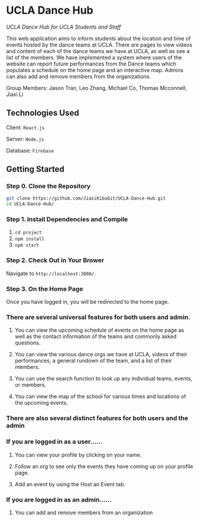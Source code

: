 # UCLA Dance Hub

_UCLA Dance Hub for UCLA Students and Staff_

This web application aims to inform students about the location and time of events hosted by the dance teams at UCLA. There are pages to view videos and content of each of the dance teams we have at UCLA, as well as see a list of the members. We have implemented a system where users of the website can report future performances from the Dance teams which populates a schedule on the home page and an interactive map. Admins can also add and remove members from the organizations. 

Group Members: Jason Tran, Leo Zhang, Michael Co, Thomas Mcconnell, Jiaxi Li

## Technologies Used
Client: ```React.js```

Server: ```Node.js```

Database: ```Firebase```

## Getting Started

### Step 0. Clone the Repository
```bash
git clone https://github.com/JiaxiKibuGit/UCLA-Dance-Hub.git
cd UCLA-Dance-Hub/
```

### Step 1. Install Dependencies and Compile 

1. ```cd project```
2. ```npm install```
3. ```npm start```

### Step 2. Check Out in Your Brower
Navigate to ```http://localhost:3000/```. 

### Step 3. On the Home Page
Once you have logged in, you will be redirected to the home page. 

### There are several universal features for both users and admin.
1. You can view the upcoming schedule of events on the home page as well as the contact information of the teams and commonly asked questions. 

2. You can view the various dance orgs we have at UCLA, videos of their performances, a general rundown of the team, and a list of their members.

3. You can use the search function to look up any individual teams, events, or members.

4. You can view the map of the school for various times and locations of the upcoming events.

### There are also several distinct features for both users and the admin
### If you are logged in as a user......
1. You can view your profile by clicking on your name.

2. Follow an org to see only the events they have coming up on your profile page. 

3. Add an event by using the Host an Event tab.

### If you are logged in as an admin......
1. You can add and remove members from an organization
